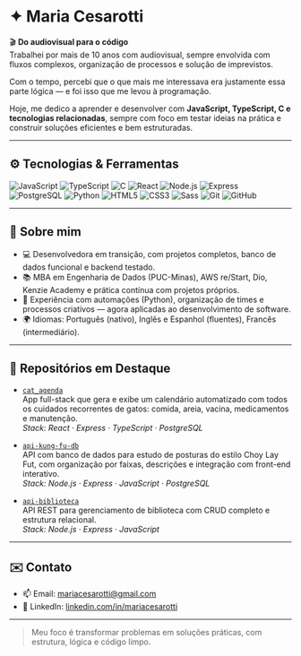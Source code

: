# ✦ Maria Cesarotti

🎬 **Do audiovisual para o código**  
Trabalhei por mais de 10 anos com audiovisual, sempre envolvida com fluxos complexos, organização de processos e solução de imprevistos.

Com o tempo, percebi que o que mais me interessava era justamente essa parte lógica — e foi isso que me levou à programação.

Hoje, me dedico a aprender e desenvolver com **JavaScript, TypeScript, C e tecnologias relacionadas**, sempre com foco em testar ideias na prática e construir soluções eficientes e bem estruturadas.

---

## ⚙️ Tecnologias & Ferramentas

![JavaScript](https://img.shields.io/badge/-JavaScript-F7DF1E?style=for-the-badge&logo=javascript&logoColor=000)
![TypeScript](https://img.shields.io/badge/-TypeScript-3178C6?style=for-the-badge&logo=typescript&logoColor=fff)
![C](https://img.shields.io/badge/-C-00599C?style=for-the-badge&logo=c&logoColor=fff)
![React](https://img.shields.io/badge/-React-20232A?style=for-the-badge&logo=react&logoColor=61DAFB)
![Node.js](https://img.shields.io/badge/-Node.js-339933?style=for-the-badge&logo=node.js&logoColor=fff)
![Express](https://img.shields.io/badge/-Express-000000?style=for-the-badge&logo=express&logoColor=fff)
![PostgreSQL](https://img.shields.io/badge/-PostgreSQL-336791?style=for-the-badge&logo=postgresql&logoColor=fff)
![Python](https://img.shields.io/badge/-Python-3776AB?style=for-the-badge&logo=python&logoColor=fff)
![HTML5](https://img.shields.io/badge/-HTML5-E34F26?style=for-the-badge&logo=html5&logoColor=fff)
![CSS3](https://img.shields.io/badge/-CSS3-1572B6?style=for-the-badge&logo=css3&logoColor=fff)
![Sass](https://img.shields.io/badge/-Sass-CC6699?style=for-the-badge&logo=sass&logoColor=fff)
![Git](https://img.shields.io/badge/-Git-F05032?style=for-the-badge&logo=git&logoColor=fff)
![GitHub](https://img.shields.io/badge/-GitHub-181717?style=for-the-badge&logo=github&logoColor=fff)

---

## 🧩 Sobre mim

- 💻 Desenvolvedora em transição, com projetos completos, banco de dados funcional e backend testado.
- 📚 MBA em Engenharia de Dados (PUC-Minas), AWS re/Start, Dio, Kenzie Academy e prática contínua com projetos próprios.
- 🔁 Experiência com automações (Python), organização de times e processos criativos — agora aplicadas ao desenvolvimento de software.
- 🌍 Idiomas: Português (nativo), Inglês e Espanhol (fluentes), Francês (intermediário).

---

## 📌 Repositórios em Destaque

- [`cat_agenda`](https://github.com/mariacesarotti/cat_agenda)  
  App full-stack que gera e exibe um calendário automatizado com todos os cuidados recorrentes de gatos: comida, areia, vacina, medicamentos e manutenção.  
  _Stack: React · Express · TypeScript · PostgreSQL_

- [`api-kung-fu-db`](https://github.com/mariacesarotti/api-kung-fu-db)  
  API com banco de dados para estudo de posturas do estilo Choy Lay Fut, com organização por faixas, descrições e integração com front-end interativo.  
  _Stack: Node.js · Express · JavaScript · PostgreSQL_

- [`api-biblioteca`](https://github.com/mariacesarotti/api-biblioteca)  
  API REST para gerenciamento de biblioteca com CRUD completo e estrutura relacional.  
  _Stack: Node.js · Express · JavaScript_

---

## ✉️ Contato

- 📫 Email: [mariacesarotti@gmail.com](mailto:mariacesarotti@gmail.com)  
- 💼 LinkedIn: [linkedin.com/in/mariacesarotti](https://linkedin.com/in/mariacesarotti)

---

> Meu foco é transformar problemas em soluções práticas, com estrutura, lógica e código limpo.
